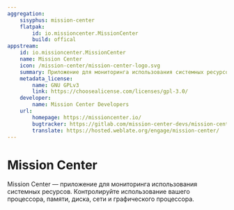 ```yaml
---
aggregation:
    sisyphus: mission-center
    flatpak: 
        id: io.missioncenter.MissionCenter
        build: offical
appstream:
    id: io.missioncenter.MissionCenter
    name: Mission Center
    icon: /mission-center/mission-center-logo.svg
    summary: Приложение для мониторинга использования системных ресурсов.
    metadata_license: 
        name: GNU GPLv3
        link: https://choosealicense.com/licenses/gpl-3.0/
    developer:
        name: Mission Center Developers
    url:
        homepage: https://missioncenter.io/
        bugtracker: https://gitlab.com/mission-center-devs/mission-center/issues
        translate: https://hosted.weblate.org/engage/mission-center/
---
```




# Mission Center

Mission Center — приложение для мониторинга использования системных ресурсов. Контролируйте использование вашего процессора, памяти, диска, сети и графического процессора.

<!--@include: @apps/_parts/install/content-repo.md-->
<!--@include: @apps/_parts/install/content-flatpak.md-->